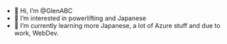 - 👋 Hi, I’m @GlenABC
- 👀 I’m interested in powerlifting and Japanese
- 🌱 I’m currently learning more Japanese, a lot of Azure stuff and due to work, WebDev.


<!---
GlenABC/GlenABC is a ✨ special ✨ repository because its `README.md` (this file) appears on your GitHub profile.
You can click the Preview link to take a look at your changes.
--->

